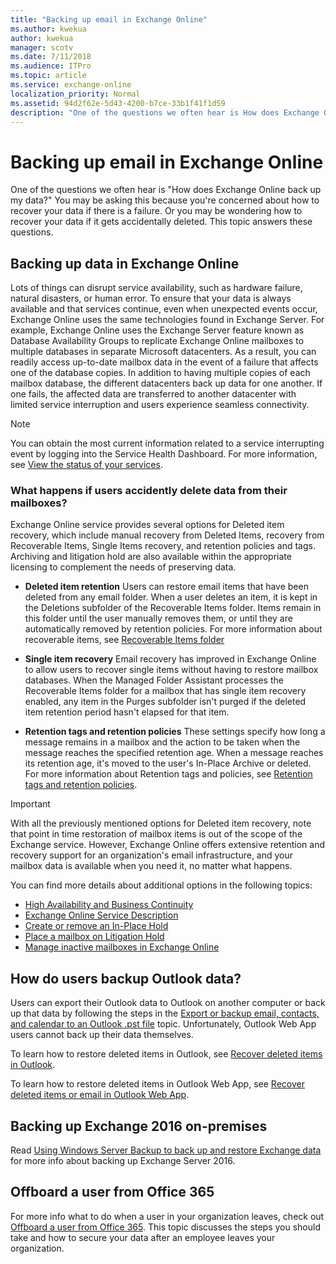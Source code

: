 ```yaml
---
title: "Backing up email in Exchange Online"
ms.author: kwekua
author: kwekua
manager: scotv
ms.date: 7/11/2018
ms.audience: ITPro
ms.topic: article
ms.service: exchange-online
localization_priority: Normal
ms.assetid: 94d2f62e-5d43-4200-b7ce-33b1f41f1d59
description: "One of the questions we often hear is How does Exchange Online back up my data? You may be asking this because you're concerned about how to recover your data if there is a failure. Or you may be wondering how to recover your data if it gets accidentally deleted. This topic answers these questions."
---
```


# Backing up email in Exchange Online

One of the questions we often hear is "How does Exchange Online back up my data?" You may be asking this because you're concerned about how to recover your data if there is a failure. Or you may be wondering how to recover your data if it gets accidentally deleted. This topic answers these questions.
  
## Backing up data in Exchange Online

Lots of things can disrupt service availability, such as hardware failure, natural disasters, or human error. To ensure that your data is always available and that services continue, even when unexpected events occur, Exchange Online uses the same technologies found in Exchange Server. For example, Exchange Online uses the Exchange Server feature known as Database Availability Groups to replicate Exchange Online mailboxes to multiple databases in separate Microsoft datacenters. As a result, you can readily access up-to-date mailbox data in the event of a failure that affects one of the database copies. In addition to having multiple copies of each mailbox database, the different datacenters back up data for one another. If one fails, the affected data are transferred to another datacenter with limited service interruption and users experience seamless connectivity.
  
> [!NOTE]
> You can obtain the most current information related to a service interrupting event by logging into the Service Health Dashboard. For more information, see [View the status of your services](https://go.microsoft.com/fwlink/?LinkId=786661). 
  
### What happens if users accidently delete data from their mailboxes?

Exchange Online service provides several options for Deleted item recovery, which include manual recovery from Deleted Items, recovery from Recoverable Items, Single Items recovery, and retention policies and tags. Archiving and litigation hold are also available within the appropriate licensing to complement the needs of preserving data.
  
- **Deleted item retention** Users can restore email items that have been deleted from any email folder. When a user deletes an item, it is kept in the Deletions subfolder of the Recoverable Items folder. Items remain in this folder until the user manually removes them, or until they are automatically removed by retention policies. For more information about recoverable items, see [Recoverable Items folder](http://technet.microsoft.com/library/efc48fb4-2ed8-4d05-93af-f3505fbc389d.aspx)
    
- **Single item recovery** Email recovery has improved in Exchange Online to allow users to recover single items without having to restore mailbox databases. When the Managed Folder Assistant processes the Recoverable Items folder for a mailbox that has single item recovery enabled, any item in the Purges subfolder isn't purged if the deleted item retention period hasn't elapsed for that item. 
    
- **Retention tags and retention policies** These settings specify how long a message remains in a mailbox and the action to be taken when the message reaches the specified retention age. When a message reaches its retention age, it's moved to the user's In-Place Archive or deleted. For more information about Retention tags and policies, see [Retention tags and retention policies](security-and-compliance/messaging-records-management/retention-tags-and-policies.md).
    
> [!IMPORTANT]
>  With all the previously mentioned options for Deleted item recovery, note that point in time restoration of mailbox items is out of the scope of the Exchange service. However, Exchange Online offers extensive retention and recovery support for an organization's email infrastructure, and your mailbox data is available when you need it, no matter what happens.
>
>  You can find more details about additional options in the following topics:
>  - [High Availability and Business Continuity](http://technet.microsoft.com/library/7b03465e-3b9c-4500-8956-a83377f4c2c3.aspx)
>  - [Exchange Online Service Description](http://technet.microsoft.com/library/7a83da3c-3b6d-4f86-ad4d-6104707cd0ec.aspx)
>  - [Create or remove an In-Place Hold](security-and-compliance/create-or-remove-in-place-holds.md)
>  - [Place a mailbox on Litigation Hold](http://technet.microsoft.com/library/adee4621-3626-4aec-aa53-00b35ff0d0b0.aspx)
> - [Manage inactive mailboxes in Exchange Online](http://technet.microsoft.com/library/c60e9ae7-dd02-4c5f-9f5d-7626a9101094.aspx)
  
## How do users backup Outlook data?

Users can export their Outlook data to Outlook on another computer or back up that data by following the steps in the [Export or backup email, contacts, and calendar to an Outlook .pst file](https://go.microsoft.com/fwlink/p/?LinkId=325560) topic. Unfortunately, Outlook Web App users cannot back up their data themselves. 
  
To learn how to restore deleted items in Outlook, see [Recover deleted items in Outlook](https://support.office.com/en-us/article/Recover-deleted-items-in-Outlook-for-Windows-49e81f3c-c8f4-4426-a0b9-c0fd751d48ce?CorrelationId=a8a3b0dd-599f-44de-bbf8-70ae117aab62&amp;ui=en-US&amp;rs=en-US&amp;ad=US).
  
To learn how to restore deleted items in Outlook Web App, see [Recover deleted items or email in Outlook Web App](https://support.office.com/en-us/article/Recover-deleted-items-or-email-in-Outlook-Web-App-c3d8fc15-eeef-4f1c-81df-e27964b7edd4?ui=en-US&amp;rs=en-US&amp;ad=US).
  
## Backing up Exchange 2016 on-premises

Read [Using Windows Server Backup to back up and restore Exchange data](https://go.microsoft.com/fwlink/?LinkId=816871) for more info about backing up Exchange Server 2016. 
  
## Offboard a user from Office 365

For more info what to do when a user in your organization leaves, check out [Offboard a user from Office 365](https://go.microsoft.com/fwlink/?LinkId=816871). This topic discusses the steps you should take and how to secure your data after an employee leaves your organization.
  


